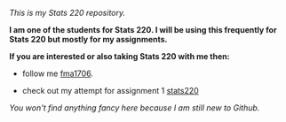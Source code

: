 *This is my Stats 220 repository.*

**I am one of the students for Stats 220. I will be using this frequently for Stats 220 but mostly for my assignments.**

**If you are interested or also taking Stats 220 with me then:**

* follow me [fma1706](github.com).

* check out my attempt for assignment 1 [stats220](https://fma1706.github.io/stats220/)

*You won't find anything fancy here because I am still new to Github.*
